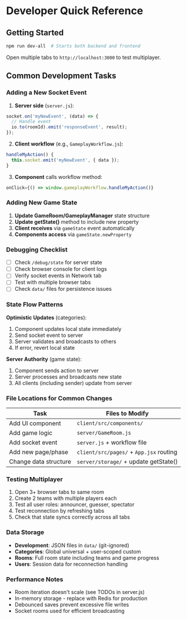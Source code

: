 # Developer Quick Reference

## Getting Started
```bash
npm run dev-all  # Starts both backend and frontend
```
Open multiple tabs to `http://localhost:3000` to test multiplayer.

## Common Development Tasks

### Adding a New Socket Event

1. **Server side** (`server.js`):
```javascript
socket.on('myNewEvent', (data) => {
  // Handle event
  io.to(roomId).emit('responseEvent', result);
});
```

2. **Client workflow** (e.g., `GameplayWorkflow.js`):
```javascript
handleMyAction() {
  this.socket.emit('myNewEvent', { data });
}
```

3. **Component** calls workflow method:
```javascript
onClick={() => window.gameplayWorkflow.handleMyAction()}
```

### Adding New Game State

1. **Update GameRoom/GameplayManager** state structure
2. **Update getState()** method to include new property
3. **Client receives** via `gameState` event automatically
4. **Components access** via `gameState.newProperty`

### Debugging Checklist

- [ ] Check `/debug/state` for server state
- [ ] Check browser console for client logs
- [ ] Verify socket events in Network tab
- [ ] Test with multiple browser tabs
- [ ] Check `data/` files for persistence issues

### State Flow Patterns

**Optimistic Updates** (categories):
1. Component updates local state immediately
2. Send socket event to server
3. Server validates and broadcasts to others
4. If error, revert local state

**Server Authority** (game state):
1. Component sends action to server
2. Server processes and broadcasts new state
3. All clients (including sender) update from server

### File Locations for Common Changes

| Task | Files to Modify |
|------|----------------|
| Add UI component | `client/src/components/` |
| Add game logic | `server/GameRoom.js` |
| Add socket event | `server.js` + workflow file |
| Add new page/phase | `client/src/pages/` + `App.jsx` routing |
| Change data structure | `server/storage/` + update getState() |

### Testing Multiplayer

1. Open 3+ browser tabs to same room
2. Create 2 teams with multiple players each
3. Test all user roles: announcer, guesser, spectator
4. Test reconnection by refreshing tabs
5. Check that state syncs correctly across all tabs

### Data Storage

- **Development**: JSON files in `data/` (git-ignored)
- **Categories**: Global universal + user-scoped custom
- **Rooms**: Full room state including teams and game progress
- **Users**: Session data for reconnection handling

### Performance Notes

- Room iteration doesn't scale (see TODOs in server.js)
- In-memory storage - replace with Redis for production
- Debounced saves prevent excessive file writes
- Socket rooms used for efficient broadcasting